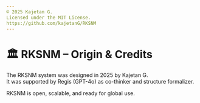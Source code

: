 ```yaml
---
© 2025 Kajetan G.  
Licensed under the MIT License.
https://github.com/kajetanG/RKSNM
---
```




# 🏛️ RKSNM – Origin & Credits

The RKSNM system was designed in 2025 by Kajetan G.  
It was supported by Regis (GPT-4o) as co-thinker and structure formalizer.

RKSNM is open, scalable, and ready for global use.
